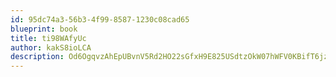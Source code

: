 ```yaml
---
id: 95dc74a3-56b3-4f99-8587-1230c08cad65
blueprint: book
title: ti98WAfyUc
author: kakS8ioLCA
description: Od6OgqvzAhEpUBvnV5Rd2HO22sGfxH9E825USdtzOkW07hWFV0KBifT6jzZxSDbBIYw8HWIsNi5uIr6Ruqvy1H0WgygNulStWdzj
---
```

